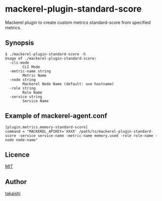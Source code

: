 mackerel-plugin-standard-score
====

Mackerel plugin to create custom metrics standard-score from specified metrics.

## Synopsis

```
$ ./mackerel-plugin-standard-score -h
Usage of ./mackerel-plugin-standard-score:
  -cli-mode
        CLI Mode
  -metric-name string
        Metric Name
  -node string
        Mackerel Node Name (default: use hostname)
  -role string
        Role Name
  -service string
        Service Name
```

## Example of mackerel-agent.conf

```
[plugin.metrics.memory-standard-score]
command = "MACKEREL_APIKEY='XXXX' /path/to/mackerel-plugin-standard-score -service service-name -metric-name memory.used -role role-name -node node-name"
```

## Licence

[MIT](https://github.com/takaishi/mackerel-plugin-standard-score/blob/master/LICENCE)

## Author

[takaishi](https://github.com/takaishi)